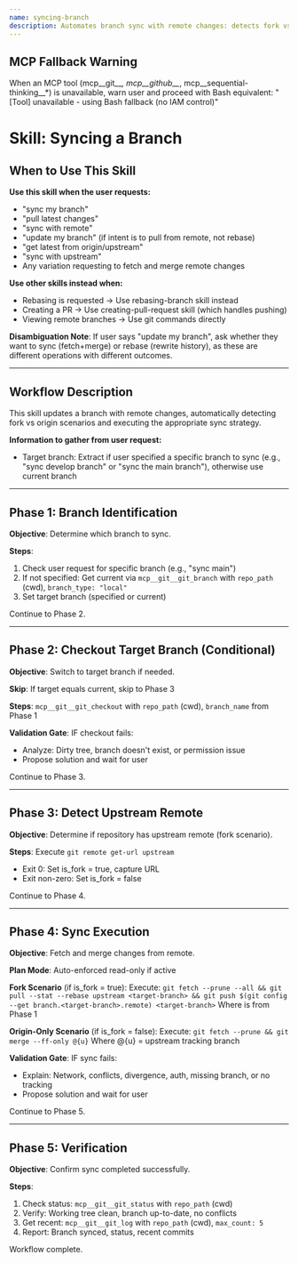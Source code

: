 ```yaml
---
name: syncing-branch
description: Automates branch sync with remote changes: detects fork vs origin scenarios, fetches from correct remotes, safely merges with fast-forward checks, and handles upstream remotes. Use for syncing branches or when you say 'sync branch', 'pull latest', 'get latest changes', 'sync with upstream'.
---
```


## MCP Fallback Warning

When an MCP tool (mcp__git__*, mcp__github__*, mcp__sequential-thinking__*) is unavailable, warn user and proceed with Bash equivalent: "[Tool] unavailable - using Bash fallback (no IAM control)"

# Skill: Syncing a Branch

## When to Use This Skill

**Use this skill when the user requests:**
- "sync my branch"
- "pull latest changes"
- "sync with remote"
- "update my branch" (if intent is to pull from remote, not rebase)
- "get latest from origin/upstream"
- "sync with upstream"
- Any variation requesting to fetch and merge remote changes

**Use other skills instead when:**
- Rebasing is requested → Use rebasing-branch skill instead
- Creating a PR → Use creating-pull-request skill (which handles pushing)
- Viewing remote branches → Use git commands directly

**Disambiguation Note**: If user says "update my branch", ask whether they want to sync (fetch+merge) or rebase (rewrite history), as these are different operations with different outcomes.

---

## Workflow Description

This skill updates a branch with remote changes, automatically detecting fork vs origin scenarios and executing the appropriate sync strategy.

**Information to gather from user request:**
- Target branch: Extract if user specified a specific branch to sync (e.g., "sync develop branch" or "sync the main branch"), otherwise use current branch

---

## Phase 1: Branch Identification

**Objective**: Determine which branch to sync.

**Steps**:
1. Check user request for specific branch (e.g., "sync main")
2. If not specified: Get current via `mcp__git__git_branch` with `repo_path` (cwd), `branch_type: "local"`
3. Set target branch (specified or current)

Continue to Phase 2.

---

## Phase 2: Checkout Target Branch (Conditional)

**Objective**: Switch to target branch if needed.

**Skip**: If target equals current, skip to Phase 3

**Steps**: `mcp__git__git_checkout` with `repo_path` (cwd), `branch_name` from Phase 1

**Validation Gate**: IF checkout fails:
- Analyze: Dirty tree, branch doesn't exist, or permission issue
- Propose solution and wait for user

Continue to Phase 3.

---

## Phase 3: Detect Upstream Remote

**Objective**: Determine if repository has upstream remote (fork scenario).

**Steps**: Execute `git remote get-url upstream`
- Exit 0: Set is_fork = true, capture URL
- Exit non-zero: Set is_fork = false

Continue to Phase 4.

---

## Phase 4: Sync Execution

**Objective**: Fetch and merge changes from remote.

**Plan Mode**: Auto-enforced read-only if active

**Fork Scenario** (if is_fork = true):
Execute: `git fetch --prune --all && git pull --stat --rebase upstream <target-branch> && git push $(git config --get branch.<target-branch>.remote) <target-branch>`
Where <target-branch> is from Phase 1

**Origin-Only Scenario** (if is_fork = false):
Execute: `git fetch --prune && git merge --ff-only @{u}`
Where @{u} = upstream tracking branch

**Validation Gate**: IF sync fails:
- Explain: Network, conflicts, divergence, auth, missing branch, or no tracking
- Propose solution and wait for user

Continue to Phase 5.

---

## Phase 5: Verification

**Objective**: Confirm sync completed successfully.

**Steps**:
1. Check status: `mcp__git__git_status` with `repo_path` (cwd)
2. Verify: Working tree clean, branch up-to-date, no conflicts
3. Get recent: `mcp__git__git_log` with `repo_path` (cwd), `max_count: 5`
4. Report: Branch synced, status, recent commits

Workflow complete.
